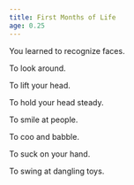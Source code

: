 ```yaml
---
title: First Months of Life
age: 0.25
---
```


You learned to recognize faces. <IncreaseStat stat="STAT.INTELLIGENCE"></IncreaseStat>

To look around. <IncreaseStat stat="STAT.PERCEPTION"></IncreaseStat>

To lift your head. <IncreaseStat stat="STAT.STRENGTH"></IncreaseStat>

To hold your head steady. <IncreaseStat stat="STAT.STAMINA"></IncreaseStat>

To smile at people. <IncreaseStat stat="STAT.PRESENCE"></IncreaseStat>

To coo and babble.  <IncreaseStat stat="STAT.COMMUNICATION"></IncreaseStat>

To suck on your hand. <IncreaseStat stat="STAT.DEXTERITY"></IncreaseStat>

To swing at dangling toys. <IncreaseStat stat="STAT.QUICKNESS"></IncreaseStat>

